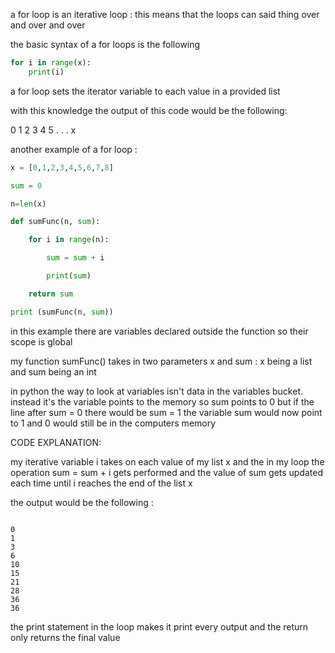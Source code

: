 
a for loop is an iterative loop : this means that the loops can said thing over and over and over 

the basic syntax of a for loops is the following 

```python
for i in range(x):
	print(i)
```

a for loop sets the iterator variable to each value in a provided list

with this knowledge the output of this code would be the following:

0
1
2
3
4
5
.
.
.
x

another example of a for loop :
```python
x = [0,1,2,3,4,5,6,7,8]

sum = 0

n=len(x)

def sumFunc(n, sum):

    for i in range(n):

        sum = sum + i

        print(sum)

    return sum

print (sumFunc(n, sum))
```

in this example there are variables declared outside the function so their scope is global

my function sumFunc() takes in two parameters x and sum : x being a list and sum being an int 

in python the way to look at variables isn't data in the variables bucket. instead it's the variable points to the memory so sum points to 0 but if the line after sum = 0 there would be sum = 1 the variable sum would now point to 1 and 0 would still be in the computers memory

CODE EXPLANATION:

my iterative variable i takes on each value of my list x and the in my loop the operation sum = sum + i  gets performed and the value of sum gets updated each time until i reaches the end of the list x 

the output would be the following :
```

0
1
3
6
10
15
21
28
36
36
```

the print statement in the loop makes it print every output and the return only returns the final value
